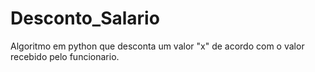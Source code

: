# Desconto_Salario
 Algoritmo em python que desconta um valor "x" de acordo com o valor recebido pelo funcionario.